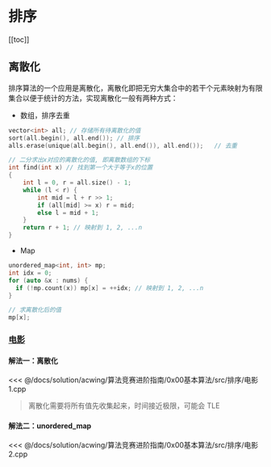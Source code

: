 # 排序

[[toc]]

## 离散化

排序算法的一个应用是离散化，离散化即把无穷大集合中的若干个元素映射为有限集合以便于统计的方法，实现离散化一般有两种方式：

- 数组，排序去重

```cpp
vector<int> all; // 存储所有待离散化的值
sort(all.begin(), all.end()); // 排序
alls.erase(unique(all.begin(), all.end()), all.end());   // 去重

// 二分求出x对应的离散化的值, 即离散数组的下标
int find(int x) // 找到第一个大于等于x的位置
{
    int l = 0, r = all.size() - 1;
    while (l < r) {
        int mid = l + r >> 1;
        if (all[mid] >= x) r = mid;
        else l = mid + 1;
    }
    return r + 1; // 映射到 1, 2, ...n
}
```

- Map

```cpp
unordered_map<int, int> mp;
int idx = 0;
for (auto &x : nums) {
  if (!mp.count(x)) mp[x] = ++idx; // 映射到 1, 2, ...n
}

// 求离散化后的值
mp[x];
```

### [电影](https://www.acwing.com/problem/content/description/105/)

#### 解法一：离散化

<<< @/docs/solution/acwing/算法竞赛进阶指南/0x00基本算法/src/排序/电影1.cpp

> 离散化需要将所有值先收集起来，时间接近极限，可能会 TLE

#### 解法二：unordered_map

<<< @/docs/solution/acwing/算法竞赛进阶指南/0x00基本算法/src/排序/电影2.cpp
